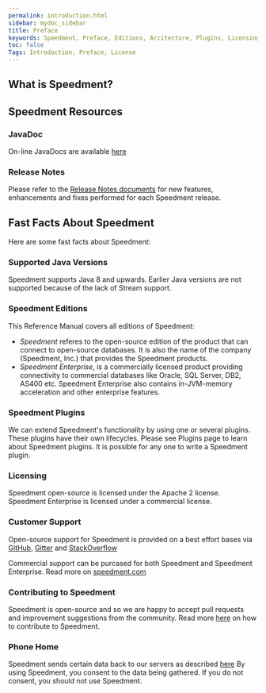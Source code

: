 ```yaml
---
permalink: introduction.html
sidebar: mydoc_sidebar
title: Preface
keywords: Speedment, Preface, Editions, Arcitecture, Plugins, Licensing, Support, JavaDoc, Contributing
toc: false
Tags: Introduction, Preface, License
---
```


## What is Speedment?


## Speedment Resources

### JavaDoc
On-line JavaDocs are available [here](http://www.javadoc.io/doc/com.speedment/runtime-deploy/{{site.data.speedment.version}})

### Release Notes
Please refer to the [Release Notes documents](https://github.com/speedment/speedment/releases) for new features, enhancements and fixes performed for each Speedment release.

## Fast Facts About Speedment
Here are some fast facts about Speedment:

### Supported Java Versions
Speedment supports Java 8 and upwards. Earlier Java versions are not supported because of the lack of Stream support.

### Speedment Editions
This Reference Manual covers all editions of Speedment:
  * *Speedment* referes to the open-source edition of the product that can connect to open-source databases. It is also the name of the company (Speedment, Inc.) that provides the Speedment products.
  * *Speedment Enterprise*, is a commercially licensed product providing connectivity to commercial databases like Oracle, SQL Server, DB2, AS400 etc. Speedment Enterprise also contains in-JVM-memory acceleration and other enterprise features.

### Speedment Plugins
We can extend Speedment's functionality by using one or several plugins. These plugins have their own lifecycles. Please see Plugins page to learn about Speedment plugins. It is possible for any one to write a Speedment plugin.

### Licensing
Speedment open-source is licensed under the Apache 2 license. Speedment Enterprise is licensed under a commercial license.

### Customer Support
Open-source support for Speedment is provided on a best effort bases via [GitHub](https://github.com/speedment/speedment/issues), [Gitter](https://gitter.im/speedment/speedment) and [StackOverflow](http://stackoverflow.com/questions/tagged/speedment)

Commercial support can be purcased for both Speedment and Speedment Enterprise. Read more on [speedment.com](http://www.speedment.com)

### Contributing to Speedment
Speedment is open-source and so we are happy to accept pull requests and improvement suggestions from the community. Read more [here](https://github.com/speedment/speedment/blob/master/CONTRIBUTING.md) on how to contribute to Speedment.

### Phone Home
Speedment sends certain data back to our servers as described [here](https://github.com/speedment/speedment/blob/master/DISCLAIMER.MD) By using Speedment, you consent to the data being gathered. If you do not consent, you should not use Speedment.


